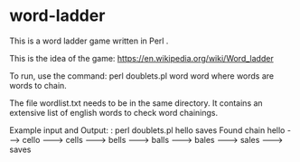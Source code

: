 # word-ladder
This is a word ladder game written in Perl .

This is the idea of the game: https://en.wikipedia.org/wiki/Word_ladder

To run, use the command: perl doublets.pl word word
where words are words to chain.

The file wordlist.txt needs to be in the same directory. It contains an extensive list of english words to check word chainings.

Example input and Output:
: perl doublets.pl hello saves
  Found chain
  hello ---> cello ---> cells ---> bells ---> balls ---> bales ---> sales ---> saves
  

